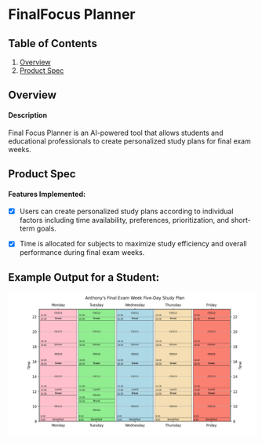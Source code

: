 # FinalFocus Planner

## Table of Contents

1. [Overview](#Overview)
2. [Product Spec](#Product-Spec)

## Overview

#### Description

Final Focus Planner is an AI-powered tool that allows students and educational professionals to create personalized study plans for final exam weeks.

## Product Spec

#### Features Implemented: 
- [x] Users can create personalized study plans according to individual factors including time availability, preferences, prioritization, and short-term goals.
- [x] Time is allocated for subjects to maximize study efficiency and overall performance during final exam weeks.


## Example Output for a Student:
![Example](README_assets/Anthony-StudyPlan-Ex.png)

